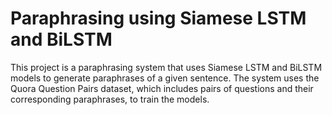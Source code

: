 # Paraphrasing using Siamese LSTM and BiLSTM
This project is a paraphrasing system that uses Siamese LSTM and BiLSTM models to generate paraphrases of a given sentence. The system uses the Quora Question Pairs dataset, which includes pairs of questions and their corresponding paraphrases, to train the models.
